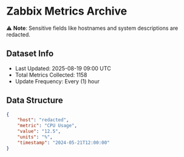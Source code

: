# Zabbix Metrics Archive

⚠️ **Note**: Sensitive fields like hostnames and system descriptions are redacted.

## Dataset Info
- Last Updated: 2025-08-19 09:00 UTC
- Total Metrics Collected: 1158
- Update Frequency: Every (1) hour

## Data Structure
```json
{
    "host": "redacted",
    "metric": "CPU Usage",
    "value": "12.5",
    "units": "%",
    "timestamp": "2024-05-21T12:00:00"
}
```
